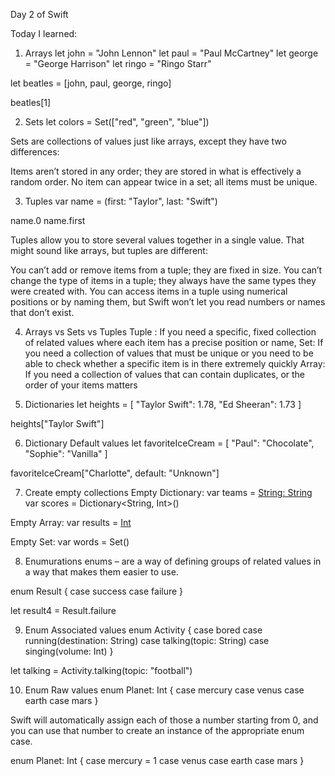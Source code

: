 Day 2 of Swift 

Today I learned:

1. Arrays
let john = "John Lennon"
let paul = "Paul McCartney"
let george = "George Harrison"
let ringo = "Ringo Starr"

let beatles = [john, paul, george, ringo]

beatles[1]

2. Sets
let colors = Set(["red", "green", "blue"])

Sets are collections of values just like arrays, except they have two differences:

Items aren’t stored in any order; they are stored in what is effectively a random order.
No item can appear twice in a set; all items must be unique.

3. Tuples
var name = (first: "Taylor", last: "Swift")

name.0 
name.first

Tuples allow you to store several values together in a single value. That might sound like arrays, but tuples are different:

You can’t add or remove items from a tuple; they are fixed in size.
You can’t change the type of items in a tuple; they always have the same types they were created with.
You can access items in a tuple using numerical positions or by naming them, but Swift won’t let you read numbers or names that don’t exist.

4. Arrays vs Sets vs Tuples
Tuple : If you need a specific, fixed collection of related values where each item has a precise position or name,
Set: If you need a collection of values that must be unique or you need to be able to check whether a specific item is in there extremely quickly
Array: If you need a collection of values that can contain duplicates, or the order of your items matters

5. Dictionaries
let heights = [
"Taylor Swift": 1.78,
"Ed Sheeran": 1.73
]

heights["Taylor Swift"]

6. Dictionary Default values
let favoriteIceCream = [
"Paul": "Chocolate",
"Sophie": "Vanilla"
]

favoriteIceCream["Charlotte", default: "Unknown"]

7. Create empty collections
Empty Dictionary: var teams = [String: String]()
var scores = Dictionary<String, Int>()

Empty Array: var results = [Int]()

Empty Set: var words = Set<String>()


8. Enumurations
enums – are a way of defining groups of related values in a way that makes them easier to use.

enum Result {
case success
case failure
}

let result4 = Result.failure

9. Enum Associated values
enum Activity {
case bored
case running(destination: String)
case talking(topic: String)
case singing(volume: Int)
}

let talking = Activity.talking(topic: "football")

10. Enum Raw values
enum Planet: Int {
case mercury
case venus
case earth
case mars
}

Swift will automatically assign each of those a number starting from 0, and you can use that number to create an instance of the appropriate enum case.

enum Planet: Int {
case mercury = 1
case venus
case earth
case mars
}


